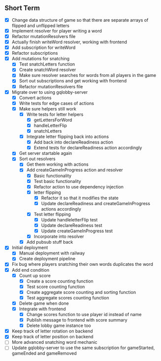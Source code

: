 ## Short Term

- [x] Change data structure of game so that there are separate arrays of flipped and unflipped letters
- [x] Implement resolver for player writing a word
- [x] Refactor mutationResolvers file
- [x] Actually finish writeWord resolver, working with frontend
- [x] Add subscription for writeWord
- [x] Refactor subscriptions
- [x] Add mutations for snatching
    - [x] Test snatchLetters function
    - [x] Create snatchWord resolver
    - [x] Make sure resolver searches for words from all players in the game
    - [x] Sort out subscriptions and get working with frontend
    - [x] Refactor mutationResolvers file
- [x] Migrate over to using gqlobby-server
    - [x] Convert actions
    - [x] Write tests for edge cases of actions
    - [x] Make sure helpers still work
        - [x] Write tests for letter helpers
            - [x] getLettersForWord
            - [x] handleLetterFlip
            - [x] snatchLetters
        - [x] Integrate letter flipping back into actions
            - [x] Add back into declareReadiness action
            - [x] Extend tests for declareReadiness action accordingly
    - [x] Get server startable again
    - [x] Sort out resolvers
        - [x] Get them working with actions
        - [x] Add createGameInProgress action and resolver
            - [x] Basic functionality
            - [x] Test basic functionality
            - [x] Refactor action to use dependency injection
            - [x] letter flipping
                - [x] Refactor it so that it modifies the state
                - [x] Update declareReadiness and createGameInProgress actions accordingly
            - [x] Test letter flipping
                - [x] Update handleletterFlip test
                - [x] Update declareReadiness test
                - [x] Update createGameInProgress test
            - [x] Incorporate into resolver
        - [x] Add pubsub stuff back
- [x] Initial deployment
    - [x] Manual deployment with railway
    - [x] Create deployment pipeline   
- [x] Fix bug where players snatching their own words duplicates the word
- [x] Add end condition
    - [x] Count up score
        - [x] Create a score counting function
        - [x] Test score counting function
        - [x] Create aggregate score counting and sorting function
        - [x] Test aggregate scores counting function
    - [x] Delete game when done
    - [x] Integrate with frontend
        - [x] Change scores function to use player id instead of name
        - [x] Publish message to frontend with score summary
        - [x] Delete lobby game instance too
- [x] Keep track of letter rotation on backend
- [x] Keep track of letter position on backend
- [ ] More advanced snatching word mechanic
- [ ] Update gqlobby-server to use the same subscription for gameStarted, gameEnded and gameRemoved